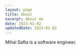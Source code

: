 ```yaml
---
layout: page
title: About
excerpt: About me
date: 2023-01-02
updatedDate: 2023-01-02
---
```


Mihai Safta is a software engineer.